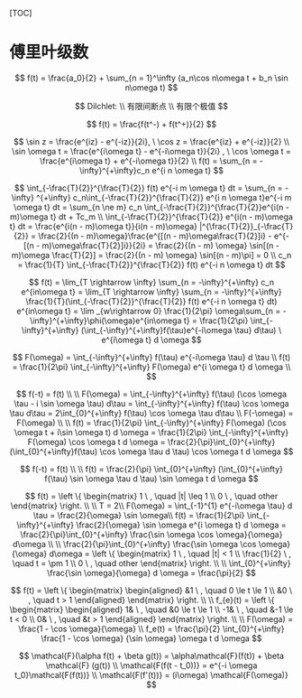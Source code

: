 [TOC]



# 傅里叶级数

$$
f(t) = \frac{a_0}{2} + \sum_{n = 1}^\infty (a_n\cos n\omega t + b_n \sin n\omega t)
$$

$$
Dilchlet: \\
有限间断点 \\
有限个极值
$$


$$
f(t) = \frac{f(t^-) + f(t^+)}{2}
$$

$$
\sin z = \frac{e^{iz} - e^{-iz}}{2i}, \ \cos z = \frac{e^{iz} + e^{-iz}}{2} \\
\sin \omega t = \frac{e^{i\omega t} - e^{-i\omega t}}{2i} , \ \cos \omega t = \frac{e^{i\omega t} + e^{-i\omega t}}{2} \\
f(t) = \sum_{n = -\infty}^{+\infty}c_n e^{i n \omega t}
$$


$$
\int_{-\frac{T}{2}}^{\frac{T}{2}} f(t) e^{-i m \omega t} dt = \sum_{n = - \infty} ^{+\infty} c_n\int_{-\frac{T}{2}}^{\frac{T}{2}} e^{i n \omega t}e^{-i m \omega t} dt = \sum_{n \ne m} c_n \int_{-\frac{T}{2}}^{\frac{T}{2}}e^{i(n - m)\omega t} dt + Tc_m \\
\int_{-\frac{T}{2}}^{\frac{T}{2}} e^{i(n - m)\omega t} dt = \frac{e^{i(n - m)\omega t}}{i(n - m)\omega} |^{\frac{T}{2}}_{-\frac{T}{2}} = \frac{2}{(n - m)\omega}\frac{e^{[(n - m)\omega\frac{T}{2}]i} - e^{-[(n - m)\omega\frac{T}{2}]i}}{2i} = \frac{2}{(n - m) \omega} \sin[(n - m)\omega \frac{T}{2}] = \frac{2}{(n - m) \omega} \sin[(n - m)\pi] = 0 \\
c_n = \frac{1}{T} \int_{-\frac{T}{2}}^{\frac{T}{2}} f(t) e^{-i n \omega t} dt
$$

$$
f(t) = \lim_{T \rightarrow \infty} \sum_{n = -\infty}^{+\infty} c_n e^{in\omega t} = \lim_{T \rightarrow \infty} \sum_{n = -\infty}^{+\infty} \frac{1}{T}(\int_{-\frac{T}{2}}^{\frac{T}{2}} f(t) e^{-i n \omega t} dt) e^{in\omega t} = \lim _{w\rightarrow 0} \frac{1}{2\pi} \omega\sum_{n = -\infty}^{+\infty}\phi(\omega)e^{in\omega t} = \frac{1}{2\pi} \int_{-\infty}^{+\infty} (\int_{-\infty}^{+\infty}f(\tau)e^{-i\omega \tau} d\tau) \ e^{i\omega t} d \omega
$$



$$
F(\omega) = \int_{-\infty}^{+\infty} f(\tau) e^{-i\omega \tau} d \tau \\
f(t) = \frac{1}{2\pi} \int_{-\infty}^{+\infty} F(\omega) e^{i \omega t} d \omega \\
$$

$$
f(-t) = f(t) \\
\\
F(\omega) = \int_{-\infty}^{+\infty} f(\tau) (\cos \omega \tau - i \sin \omega \tau) d\tau = \int_{-\infty}^{+\infty} f(\tau) \cos \omega \tau d\tau = 2\int_{0}^{+\infty} f(\tau) \cos \omega \tau d\tau \\
F(-\omega) = F(\omega) \\
\\
f(t) = \frac{1}{2\pi} \int_{-\infty}^{+\infty} F(\omega) (\cos \omega t + i\sin \omega t) d \omega = \frac{1}{2\pi} \int_{-\infty}^{+\infty} F(\omega) \cos \omega t d \omega = \frac{2}{\pi}\int_{0}^{+\infty}(\int_{0}^{+\infty}f(\tau) \cos \omega \tau d \tau) \cos \omega t d \omega
$$

$$
f(-t) = f(t) \\
\\
f(t) = \frac{2}{\pi} \int_{0}^{+\infty} (\int_{0}^{+\infty} f(\tau) \sin \omega \tau d \tau) \sin \omega t d \omega
$$





$$
f(t) = 
\left \{
\begin{matrix}
1 \ , \quad |t| \leq 1 \\
0 \ , \quad other
\end{matrix}
\right.
\\
\\
T = 2\\
F(\omega) = \int_{-1}^{1} e^{-i\omega \tau} d \tau  = \frac{2}{\omega} \sin \omega\\
f(t) = \frac{1}{2\pi} \int_{-\infty}^{+\infty} \frac{2}{\omega} \sin \omega e^{i \omega t} d \omega = \frac{2}{\pi}\int_{0}^{+\infty} \frac{\sin \omega \cos \omega}{\omega} d\omega \\
\\
\frac{2}{\pi}\int_{0}^{+\infty} \frac{\sin \omega \cos \omega}{\omega} d\omega = 
\left \{
\begin{matrix}
1 \ , \quad |t| < 1 \\
\frac{1}{2} \ , \quad t = \pm 1 \\
0 \ , \quad other
\end{matrix}
\right.
\\
\\
\int_{0}^{+\infty} \frac{\sin \omega}{\omega} d \omega = \frac{\pi}{2}
$$







$$
f(t) = 
\left \{
\begin{matrix}
\begin{aligned}
&1 \ , \quad 0 \le t \le 1 \\
&0 \ , \quad t > 1
\end{aligned}
\end{matrix}
\right.
\\
\\
f_{e}(t) = 
\left \{
\begin{matrix}
\begin{aligned}
1& \ , \quad &0 \le t \le 1 \\
-1& \ , \quad &-1 \le t < 0 \\
0& \ , \quad &t > 1
\end{aligned}
\end{matrix}
\right.
\\
\\
F(\omega) = \frac{1 - \cos \omega}{\omega} \\
f_e(t) = \frac{\pi}{2} \int_{0}^{+\infty} \frac{1 - \cos \omega} {\sin \omega}  \omega t d \omega
$$



$$
\mathcal{F}(\alpha f(t) + \beta g(t)) = \alpha\mathcal{F}(f(t)) + \beta \mathcal{F} (g(t)) \\
\mathcal{F(f(t - t_0))} = e^{-i \omega t_0}\mathcal{F(f(t))} \\
\mathcal{F(f'(t))} = (i\omega) \mathcal{F(\omega)}
$$
